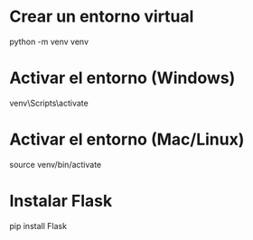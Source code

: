 # Crear un entorno virtual
python -m venv venv

# Activar el entorno (Windows)
venv\Scripts\activate

# Activar el entorno (Mac/Linux)
source venv/bin/activate

# Instalar Flask
pip install Flask
